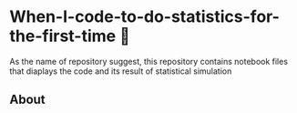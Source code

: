 # When-I-code-to-do-statistics-for-the-first-time :zany_face:
As the name of repository suggest, this repository contains notebook files that diaplays the code and its result of statistical simulation 

## About
